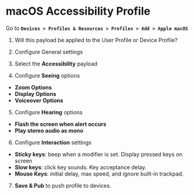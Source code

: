 # macOS Accessibility Profile

Go to **`Devices > Profiles & Resources > Profiles > Add > Apple macOS`**

1.  Will this payload be applied to the User Profile or Device Profile? 

2.  Configure General settings 

3.  Select the **Accessibility** payload 

4. Configure **Seeing** options

-   **Zoom Options**
-   **Display Options**
-   **Voiceover Options**

5.  Configure **Hearing** options

-   **Flash the screen when alert occurs**
-   **Play stereo audio as mono**

6.  Configure **Interaction** settings 

-   **Sticky keys**: beep when a modifier is set. Display pressed keys on screen
-   **Slow keys**: click key sounds. Key acceptance delay.
-   **Mouse Keys**: initial delay, max speed, and ignore built-in trackpad. 

7.  **Save & Pub** to push profile to devices.


